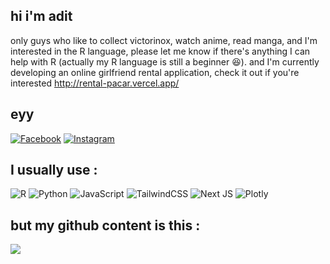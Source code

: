 ## hi i'm adit
only guys who like to collect victorinox, watch anime, read manga, and I'm interested in the R language, please let me know if there's anything I can help with R (actually my R language is still a beginner 😆).
and I'm currently developing an online girlfriend rental application, check it out if you're interested http://rental-pacar.vercel.app/

## eyy
[![Facebook](https://img.shields.io/badge/Facebook-%231877F2.svg?logo=Facebook&logoColor=white)](https://facebook.com/aditrachman) [![Instagram](https://img.shields.io/badge/Instagram-%23E4405F.svg?logo=Instagram&logoColor=white)](https://instagram.com/aditrachman23) 

## I usually use :
![R](https://img.shields.io/badge/r-%23276DC3.svg?style=flat&logo=r&logoColor=white) ![Python](https://img.shields.io/badge/python-3670A0?style=flat&logo=python&logoColor=ffdd54) ![JavaScript](https://img.shields.io/badge/javascript-%23323330.svg?style=flat&logo=javascript&logoColor=%23F7DF1E) ![TailwindCSS](https://img.shields.io/badge/tailwindcss-%2338B2AC.svg?style=flat&logo=tailwind-css&logoColor=white) ![Next JS](https://img.shields.io/badge/Next-black?style=flat&logo=next.js&logoColor=white) ![Plotly](https://img.shields.io/badge/Plotly-%233F4F75.svg?style=flat&logo=plotly&logoColor=white)
## but my github content is this :

![](https://github-readme-stats.vercel.app/api/top-langs/?username=aditrachman&theme=dark&hide_border=true&include_all_commits=false&count_private=false&layout=compact)
